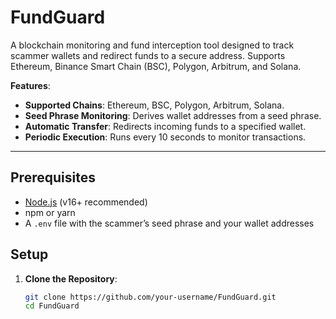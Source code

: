 # FundGuard

A blockchain monitoring and fund interception tool designed to track scammer wallets and redirect funds to a secure address. Supports Ethereum, Binance Smart Chain (BSC), Polygon, Arbitrum, and Solana.

**Features**:
- **Supported Chains**: Ethereum, BSC, Polygon, Arbitrum, Solana.
- **Seed Phrase Monitoring**: Derives wallet addresses from a seed phrase.
- **Automatic Transfer**: Redirects incoming funds to a specified wallet.
- **Periodic Execution**: Runs every 10 seconds to monitor transactions.

---

## Prerequisites
- [Node.js](https://nodejs.org/) (v16+ recommended)
- npm or yarn
- A `.env` file with the scammer’s seed phrase and your wallet addresses

## Setup
1. **Clone the Repository**:
   ```sh
   git clone https://github.com/your-username/FundGuard.git
   cd FundGuard